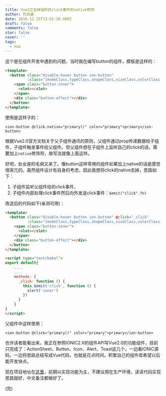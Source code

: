 ```yaml
---
title: Vue2之去掉组件的click事件的native修饰
author: 烈风裘
date: 2016-12-25T13:51:20.000Z
draft: false
comments: false
star: false
cover: ''
tags: 
  - Vue
---
```



这个是在组件开发中遇到的问题，当时我在编写button的组件，模板是这样的：


```html
<template>
  <button class="disable-hover button ion-button"
          :class="[modeClass,typeClass,shapeClass,sizeClass,colorClass,roleClass,strongClass]">
    <span class="button-inner">
      <slot></slot>
    </span>
    <div class="button-effect"></div>
  </button>
</template>
```

使用是这样子的：

```
<ion-button @click.native="primary()" color="primary">primary</ion-button>
```


根据Vue2.0官方文档关于父子组件通讯的原则，父组件通过prop传递数据给子组件，子组件触发事件给父组件。但父组件想在子组件上监听自己的click的话，需要加上```native```修饰符，故写法就像上面这样。

好吧，处女座的毛病又来了。像button这样常用的组件如果加上native的话是感觉很突兀的。虽然组件设计有自身的考虑，因此我想将click的native去掉，思路如下：

1. 子组件监听父组件给的click事件，
2. 子组件内部处理click事件然后向外发送click事件：```$emit("click".fn)```

改造后的代码如下(亲测可用)：

```html
<template>
  <button class="disable-hover button ion-button" @click="_click"
          :class="[modeClass,typeClass,shapeClass,sizeClass,colorClass,roleClass,strongClass]">
    <span class="button-inner">
      <slot></slot>
    </span>
    <div class="button-effect"></div>
  </button>
</template>

<script type="text/babel">
export default{
    ....
    ....
    methods: {
      _click: function () {
        this.$emit('click', function () {
          alert('inner')
        })
      }
    }
}
</script>
```

父组件中这样使用：

```
<ion-button @click="primary()" color="primary">primary</ion-button>
```

也许读者能看出来，我正在参照IONIC2.X的组件API写Vue2.0的功能组件，目前只完成了：ActionSheet、Button、Icon、Alert、Toast这几个，一边看IONIC源码，一边将思路总结写成Vue代码，也就是花点时间。积累自己的组件库希望以后能开发快点。

现在项目地址在[这里](https://github.com/xiangsongtao/VueMobile)，前期以实现功能为主，不建议用在生产环境，读读代码实现思路就好，中文备注都做好了。

(完)